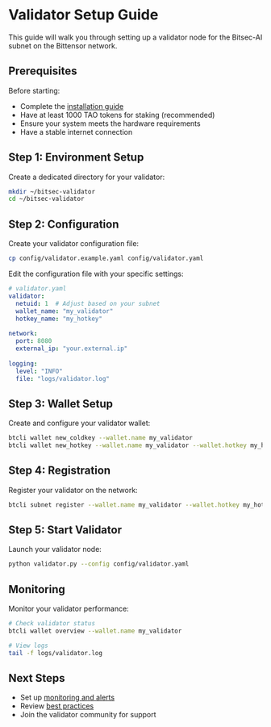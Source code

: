 # Validator Setup Guide

This guide will walk you through setting up a validator node for the Bitsec-AI subnet on the Bittensor network.

## Prerequisites

Before starting:

- Complete the [installation guide](../getting-started/installation.md)
- Have at least 1000 TAO tokens for staking (recommended)
- Ensure your system meets the hardware requirements
- Have a stable internet connection

## Step 1: Environment Setup

Create a dedicated directory for your validator:

```bash
mkdir ~/bitsec-validator
cd ~/bitsec-validator
```

## Step 2: Configuration

Create your validator configuration file:

```bash
cp config/validator.example.yaml config/validator.yaml
```

Edit the configuration file with your specific settings:

```yaml
# validator.yaml
validator:
  netuid: 1  # Adjust based on your subnet
  wallet_name: "my_validator"
  hotkey_name: "my_hotkey"
  
network:
  port: 8080
  external_ip: "your.external.ip"
  
logging:
  level: "INFO"
  file: "logs/validator.log"
```

## Step 3: Wallet Setup

Create and configure your validator wallet:

```bash
btcli wallet new_coldkey --wallet.name my_validator
btcli wallet new_hotkey --wallet.name my_validator --wallet.hotkey my_hotkey
```

## Step 4: Registration

Register your validator on the network:

```bash
btcli subnet register --wallet.name my_validator --wallet.hotkey my_hotkey --netuid 1
```

## Step 5: Start Validator

Launch your validator node:

```bash
python validator.py --config config/validator.yaml
```

## Monitoring

Monitor your validator performance:

```bash
# Check validator status
btcli wallet overview --wallet.name my_validator

# View logs
tail -f logs/validator.log
```

## Next Steps

- Set up [monitoring and alerts](../subnet/monitoring.md)
- Review [best practices](best-practices.md)
- Join the validator community for support